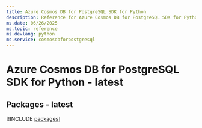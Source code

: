 ```yaml
---
title: Azure Cosmos DB for PostgreSQL SDK for Python
description: Reference for Azure Cosmos DB for PostgreSQL SDK for Python
ms.date: 06/26/2025
ms.topic: reference
ms.devlang: python
ms.service: cosmosdbforpostgresql
---
```

# Azure Cosmos DB for PostgreSQL SDK for Python - latest
## Packages - latest
[!INCLUDE [packages](cosmos-db-for-postgresql-index.md)]